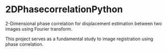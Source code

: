 # 2DPhasecorrelationPython
2-Dimensional phase correlation for displacement estimation between two images using Fourier transform.

This project serves as a fundamental study to image registration using phase correlation. 
